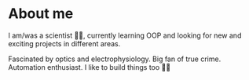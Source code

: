 # About me

I am/was a scientist 👩‍🔬, currently learning OOP and looking for new and exciting projects in different areas.

Fascinated by optics and electrophysiology. Big fan of true crime. Automation enthusiast.
I like to build things too 👩‍🔧

